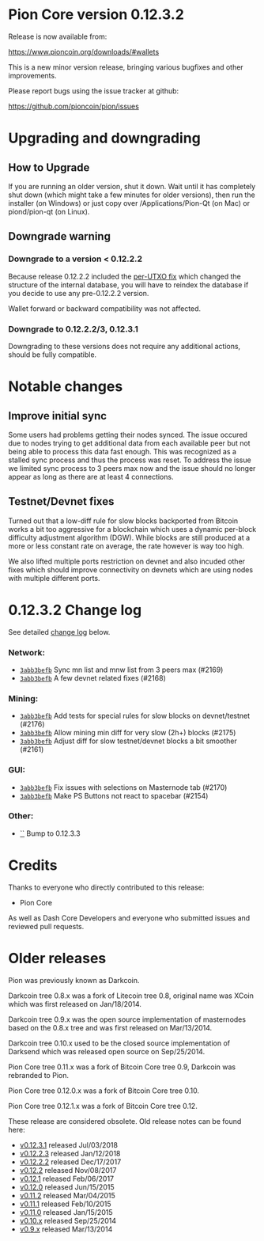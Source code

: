 Pion Core version 0.12.3.2
==========================

Release is now available from:

  <https://www.pioncoin.org/downloads/#wallets>

This is a new minor version release, bringing various bugfixes and other
improvements.

Please report bugs using the issue tracker at github:

  <https://github.com/pioncoin/pion/issues>


Upgrading and downgrading
=========================

How to Upgrade
--------------

If you are running an older version, shut it down. Wait until it has completely
shut down (which might take a few minutes for older versions), then run the
installer (on Windows) or just copy over /Applications/Pion-Qt (on Mac) or
piond/pion-qt (on Linux).

Downgrade warning
-----------------

### Downgrade to a version < 0.12.2.2

Because release 0.12.2.2 included the [per-UTXO fix](release-notes/pion/release-notes-0.12.2.2.md#per-utxo-fix)
which changed the structure of the internal database, you will have to reindex
the database if you decide to use any pre-0.12.2.2 version.

Wallet forward or backward compatibility was not affected.

### Downgrade to 0.12.2.2/3, 0.12.3.1

Downgrading to these versions does not require any additional actions, should be
fully compatible.


Notable changes
===============

Improve initial sync
--------------------

Some users had problems getting their nodes synced. The issue occured due to nodes trying to
get additional data from each available peer but not being able to process this data fast enough.
This was recognized as a stalled sync process and thus the process was reset. To address the issue
we limited sync process to 3 peers max now and the issue should no longer appear as long as there
are at least 4 connections.

Testnet/Devnet fixes
--------------------

Turned out that a low-diff rule for slow blocks backported from Bitcoin works a bit too aggressive for
a blockchain which uses a dynamic per-block difficulty adjustment algorithm (DGW). While blocks are still
produced at a more or less constant rate on average, the rate however is way too high.

We also lifted multiple ports restriction on devnet and also incuded other fixes which should improve
connectivity on devnets which are using nodes with multiple different ports.


0.12.3.2 Change log
===================

See detailed [change log](https://github.com/pioncoin/pion/compare/v0.12.3.1...pioncoin:v0.12.3.2) below.

### Network:
- [`3abb3befb`](https://github.com/pioncoin/pion/commit/3abb3befb) Sync mn list and mnw list from 3 peers max (#2169)
- [`3abb3befb`](https://github.com/pioncoin/pion/commit/3abb3befb) A few devnet related fixes (#2168)

### Mining:
- [`3abb3befb`](https://github.com/pioncoin/pion/commit/3abb3befb) Add tests for special rules for slow blocks on devnet/testnet (#2176)
- [`3abb3befb`](https://github.com/pioncoin/pion/commit/3abb3befb) Allow mining min diff for very slow (2h+) blocks (#2175)
- [`3abb3befb`](https://github.com/pioncoin/pion/commit/3abb3befb) Adjust diff for slow testnet/devnet blocks a bit smoother (#2161)

### GUI:
- [`3abb3befb`](https://github.com/pioncoin/pion/commit/3abb3befb) Fix issues with selections on Masternode tab (#2170)
- [`3abb3befb`](https://github.com/pioncoin/pion/commit/3abb3befb) Make PS Buttons not react to spacebar (#2154)

### Other:
- [``](https://github.com/pioncoin/pion/commit/) Bump to 0.12.3.3 


Credits
=======

Thanks to everyone who directly contributed to this release:

- Pion Core

As well as Dash Core Developers and everyone who submitted issues and reviewed pull requests.


Older releases
==============

Pion was previously known as Darkcoin.

Darkcoin tree 0.8.x was a fork of Litecoin tree 0.8, original name was XCoin
which was first released on Jan/18/2014.

Darkcoin tree 0.9.x was the open source implementation of masternodes based on
the 0.8.x tree and was first released on Mar/13/2014.

Darkcoin tree 0.10.x used to be the closed source implementation of Darksend
which was released open source on Sep/25/2014.

Pion Core tree 0.11.x was a fork of Bitcoin Core tree 0.9,
Darkcoin was rebranded to Pion.

Pion Core tree 0.12.0.x was a fork of Bitcoin Core tree 0.10.

Pion Core tree 0.12.1.x was a fork of Bitcoin Core tree 0.12.

These release are considered obsolete. Old release notes can be found here:

- [v0.12.3.1](https://github.com/pioncoin/pion/blob/master/doc/release-notes/pion/release-notes-0.12.3.1.md) released Jul/03/2018
- [v0.12.2.3](https://github.com/pioncoin/pion/blob/master/doc/release-notes/pion/release-notes-0.12.2.3.md) released Jan/12/2018
- [v0.12.2.2](https://github.com/pioncoin/pion/blob/master/doc/release-notes/pion/release-notes-0.12.2.2.md) released Dec/17/2017
- [v0.12.2](https://github.com/pioncoin/pion/blob/master/doc/release-notes/pion/release-notes-0.12.2.md) released Nov/08/2017
- [v0.12.1](https://github.com/pioncoin/pion/blob/master/doc/release-notes/pion/release-notes-0.12.1.md) released Feb/06/2017
- [v0.12.0](https://github.com/pioncoin/pion/blob/master/doc/release-notes/pion/release-notes-0.12.0.md) released Jun/15/2015
- [v0.11.2](https://github.com/pioncoin/pion/blob/master/doc/release-notes/pion/release-notes-0.11.2.md) released Mar/04/2015
- [v0.11.1](https://github.com/pioncoin/pion/blob/master/doc/release-notes/pion/release-notes-0.11.1.md) released Feb/10/2015
- [v0.11.0](https://github.com/pioncoin/pion/blob/master/doc/release-notes/pion/release-notes-0.11.0.md) released Jan/15/2015
- [v0.10.x](https://github.com/pioncoin/pion/blob/master/doc/release-notes/pion/release-notes-0.10.0.md) released Sep/25/2014
- [v0.9.x](https://github.com/pioncoin/pion/blob/master/doc/release-notes/pion/release-notes-0.9.0.md) released Mar/13/2014

